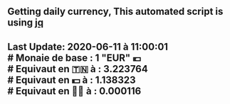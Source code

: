 ## Getting daily currency, This automated script is using [jq](https://stedolan.github.io/jq/)
## Last Update:  2020-06-11 à 11:00:01 </br># Monaie de base : 1 "EUR" 💶 </br> # Equivaut en 🇹🇳 à :  3.223764 </br> # Equivaut en 💵 à : 1.138323</br> # Equivaut en 🐱‍💻 à :  0.000116
